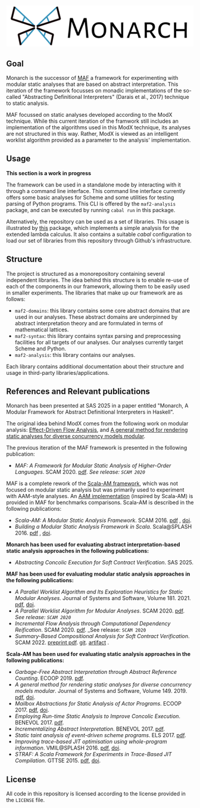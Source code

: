 ![Monarch](monarch-logo.png)

## Goal

Monarch is the successor of [MAF](https://github.com/softwarelanguageslab/maf) a framework for experimenting with modular static analyses that are based on abstract interpretation. 
This iteration of the framework focusses on monadic implementations of the so-called "Abstracting Definitional Interpreters" (Darais et al., 2017) technique to static analysis.

MAF focussed on static analyses developed according to the ModX technique.
While this current iteration of the framwork still includes an implementation of the algorithms used 
in this ModX technique, its analyses are not structured in this way. Rather, ModX is viewed as an intelligent worklist algorithm provided as a parameter to the analysis' implementation.

## Usage 

**This section is a work in progress**

The framework can be used in a standalone mode by interacting with it through a command line interface.  This command line interface currently offers some basic analyses for Scheme and some utilities for testing parsing of Python programs. This CLI is offered by the `maf2-analysis` package, and can be executed by running `cabal run` in this package.

Alternatively, the repository can be used as a set of libraries. This usage is illustrated by [this](examples/maf2-lambda/) package, which implements a simple analysis for the extended lambda calculus. It also contains a suitable _cabal_ configuration to load our set of libraries from this repository through Github's infrastructure. 

## Structure

The project is structured as a monorepository containing several independent libraries.
The idea behind this structure is to enable re-use of each of the components in our 
framework, allowing them to be easily used in smaller experiments. The libraries
that make up our framework are as follows:

* `maf2-domains`: this library contains some core abstract domains that are used in 
our analyses. These abstract domains are underpinned by abstract interpretation theory
and are formulated in terms of mathematical lattices.
* `maf2-syntax`: this library contains syntax parsing and preprocessing facilities 
for all targets of our analyses. Our analyses currently target Scheme and Python.
* `maf2-analysis`: this library contains our analyses.

Each library contains additional documentation about their structure and usage
in third-party libraries/applications.

## References and Relevant publications

Monarch has been presented at SAS 2025 in a paper entitled "Monarch, A Modular Framework for Abstract Definitional Interpreters in Haskell".

The original idea behind ModX comes from the following work on modular analysis: [Effect-Driven Flow Analysis](https://doi.org/10.1007/978-3-030-11245-5_12), and [A general method for rendering static analyses for diverse concurrency models modular](https://doi.org/10.1016/j.jss.2018.10.001).

The previous iteration of the MAF framework is presented in the following publication:

* _MAF: A Framework for Modular Static Analysis of Higher-Order Languages_. SCAM
  2020. [pdf](http://soft.vub.ac.be/Publications/2020/vub-tr-soft-20-13.pdf). _See release: `SCAM 2020`_
 
MAF is a complete rework of the [Scala-AM framework](https://github.com/acieroid/scala-am), which was not focused on
modular static analysis but was primarily used to experiment with AAM-style analyses. An [AAM implementation](docs/AAM.md) (inspired by Scala-AM) is provided in MAF for benchmarks comparisons. Scala-AM is described in the
following publications:

* _Scala-AM: A Modular Static Analysis Framework_. SCAM
  2016. [pdf](http://soft.vub.ac.be/Publications/2016/vub-soft-tr-16-07.pdf)
  , [doi](https://zenodo.org/badge/latestdoi/23603/acieroid/scala-am).
* _Building a Modular Static Analysis Framework in Scala_. Scala@SPLASH
  2016. [pdf](http://soft.vub.ac.be/Publications/2016/vub-soft-tr-16-13.pdf)
        , [doi](http://doi.acm.org/10.1145/2998392.3001579).

**Monarch has been used for evaluating abstract interpretation-based static analysis approaches in the following publications:**

* _Abstracting Concolic Execution for Soft Contract Verification_. SAS 2025. 

**MAF has been used for evaluating modular static analysis approaches in the following publications:**

* _A Parallel Worklist Algorithm and Its Exploration Heuristics for Static Modular Analyses_. Journal of Systems and Software, Volume 181. 2021. 
[pdf](http://soft.vub.ac.be/Publications/2021/vub-tr-soft-21-06.pdf), [doi](https://doi.org/10.1016/j.jss.2021.111042).
* _A Parallel Worklist Algorithm for Modular Analyses_. SCAM
  2020. [pdf](http://soft.vub.ac.be/Publications/2020/vub-tr-soft-20-10.pdf). _See release: `SCAM 2020`_
* _Incremental Flow Analysis through Computational Dependency Reification_. SCAM
  2020. [pdf](http://soft.vub.ac.be/Publications/2020/vub-tr-soft-20-12.pdf). _See release: `SCAM 2020`
* _Summary-Based Compositional Analysis for Soft Contract Verification_. SCAM 2022. [preprint pdf](http://soft.vub.ac.be/Publications/2022/vub-tr-soft-22-12.pdf). [git](https://github.com/softwarelanguageslab/maf/tree/scam-2022-summaries). [artifact](https://doi.org/10.5281/zenodo.7024635)
.

**Scala-AM has been used for evaluating static analysis approaches in the following publications:**
  * _Garbage-Free Abstract Interpretation through Abstract Reference Counting_. ECOOP 2019. [pdf](http://drops.dagstuhl.de/opus/volltexte/2019/10784/).
  * _A general method for rendering static analyses for diverse concurrency models modular_. Journal of Systems and Software, Volume 149. 2019. [pdf](https://www.sciencedirect.com/science/article/pii/S0164121218302206), [doi](https://doi.org/10.1016/j.jss.2018.10.001). <!-- [pdf](https://soft.vub.ac.be/~qstieven/fwo-proposal-jss.pdf) -->
  * _Mailbox Abstractions for Static Analysis of Actor Programs_. ECOOP 2017. [pdf](http://soft.vub.ac.be/~qstieven/ecoop2017/ecoop2017actors-final.pdf), [doi](https://doi.org/10.4230/LIPIcs.ECOOP.2017.25).
  * _Employing Run-time Static Analysis to Improve Concolic Execution_. BENEVOL 2017. [pdf](http://ceur-ws.org/Vol-2047/BENEVOL_2017_paper_7.pdf).
  * _Incrementalizing Abstract Interpretation_. BENEVOL 2017. [pdf](http://ceur-ws.org/Vol-2047/BENEVOL_2017_paper_9.pdf).
  * _Static taint analysis of event-driven scheme programs_. ELS 2017. [pdf](http://soft.vub.ac.be/Publications/2017/vub-soft-tr-17-02.pdf).
  * _Improving trace-based JIT optimisation using whole-program information_. VMIL@SPLASH 2016. [pdf](http://soft.vub.ac.be/Publications/2016/vub-soft-tr-16-09.pdf), [doi](http://doi.acm.org/10.1145/2998415.2998418).
  * _STRAF: A Scala Framework for Experiments in Trace-Based JIT Compilation_. GTTSE 2015. [pdf](http://soft.vub.ac.be/Publications/2017/vub-soft-tr-17-09.pdf), [doi](https://doi.org/10.1007/978-3-319-60074-1\_10).

## License 

All code in this repository is licensed according to the license provided in the `LICENSE` file.
